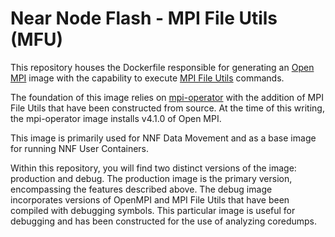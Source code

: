 # Near Node Flash - MPI File Utils (MFU)

This repository houses the Dockerfile responsible for generating an [Open
MPI](https://www.open-mpi.org) image with the capability to execute [MPI File
Utils](https://github.com/hpc/mpifileutils) commands.

The foundation of this image relies on
[mpi-operator](https://github.com/kubeflow/mpi-operator) with the addition of
MPI File Utils that have been constructed from source. At the time of this writing, the mpi-operator image installs v4.1.0 of Open MPI.

This image is primarily used for NNF Data Movement and as a base image for running NNF User Containers.

Within this repository, you will find two distinct versions of the image:
production and debug. The production image is the primary version, encompassing
the features described above. The debug image incorporates
versions of OpenMPI and MPI File Utils that have been compiled with debugging
symbols. This particular image is useful for debugging and has been constructed for the use of analyzing coredumps.
